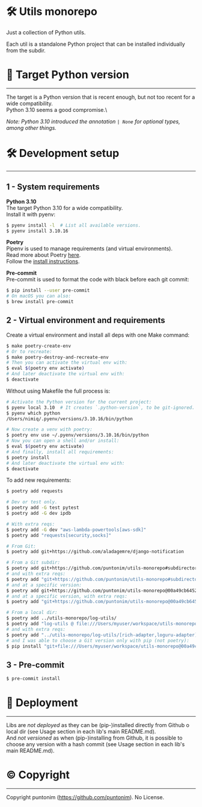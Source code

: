 **🛠️ Utils monorepo**
=====================

Just a collection of Python utils.

Each util is a standalone Python project that can be installed individually 
 from the subdir.


🎯 Target Python version
========================

---

The target is a Python version that is recent enough, but not too recent for a wide
 compatibility.\
Python 3.10 seems a good compromise.\

*Note: Python 3.10 introduced the annotation `| None` for optional types, among other things.*


🛠️ Development setup
====================

---

1 - System requirements
----------------------

**Python 3.10**\
The target Python 3.10 for a wide compatibility.\
Install it with pyenv:
```sh
$ pyenv install -l  # List all available versions.
$ pyenv install 3.10.16
```

**Poetry**\
Pipenv is used to manage requirements (and virtual environments).\
Read more about Poetry [here](https://python-poetry.org/). \
Follow the [install instructions](https://python-poetry.org/docs/#osx--linux--bashonwindows-install-instructions).

**Pre-commit**\
Pre-commit is used to format the code with black before each git commit:
```sh
$ pip install --user pre-commit
# On macOS you can also:
$ brew install pre-commit
```

2 - Virtual environment and requirements
----------------------------------------

Create a virtual environment and install all deps with one Make command:
```sh
$ make poetry-create-env
# Or to recreate:
$ make poetry-destroy-and-recreate-env
# Then you can activate the virtual env with:
$ eval $(poetry env activate)
# And later deactivate the virtual env with:
$ deactivate
```

Without using Makefile the full process is:
```sh
# Activate the Python version for the current project:
$ pyenv local 3.10  # It creates `.python-version`, to be git-ignored.
$ pyenv which python
/Users/nimiq/.pyenv/versions/3.10.16/bin/python

# Now create a venv with poetry:
$ poetry env use ~/.pyenv/versions/3.10.16/bin/python
# Now you can open a shell and/or install:
$ eval $(poetry env activate)
# And finally, install all requirements:
$ poetry install
# And later deactivate the virtual env with:
$ deactivate
```

To add new requirements:
```sh
$ poetry add requests

# Dev or test only.
$ poetry add -G test pytest
$ poetry add -G dev ipdb

# With extra reqs:
$ poetry add -G dev "aws-lambda-powertools[aws-sdk]"
$ poetry add "requests[security,socks]"

# From Git:
$ poetry add git+https://github.com/aladagemre/django-notification

# From a Git subdir:
$ poetry add git+https://github.com/puntonim/utils-monorepo#subdirectory=log-utils
# and with extra reqs:
$ poetry add "git+https://github.com/puntonim/utils-monorepo#subdirectory=log-utils[rich-adapter,loguru-adapter]"
# and at a specific version:
$ poetry add git+https://github.com/puntonim/utils-monorepo@00a49cb64524df19bf55ab5c7c1aaf4c09e92360#subdirectory=log-utils
# and at a specific version, with extra reqs:
$ poetry add "git+https://github.com/puntonim/utils-monorepo@00a49cb64524df19bf55ab5c7c1aaf4c09e92360#subdirectory=log-utils[rich-adapter,loguru-adapter]"

# From a local dir:
$ poetry add ../utils-monorepo/log-utils/
$ poetry add "log-utils @ file:///Users/myuser/workspace/utils-monorepo/log-utils/"
# and with extra reqs:
$ poetry add "../utils-monorepo/log-utils/[rich-adapter,loguru-adapter]"
# and I was able to choose a Git version only with pip (not poetry):
$ pip install "git+file:///Users/myuser/workspace/utils-monorepo@00a49cb64524df19bf55ab5c7c1aaf4c09e92360#subdirectory=log-utils" 
```

3 - Pre-commit
--------------

```sh
$ pre-commit install
```


🚀 Deployment
=============

---

Libs are *not deployed* as they can be (pip-)installed directly from Github o local dir 
 (see Usage section in each lib's main README.md).\
And *not versioned* as when (pip-)installing from Github, it is possible to choose
 any version with a hash commit (see Usage section in each lib's main README.md).


©️ Copyright
============

---

Copyright puntonim (https://github.com/puntonim). No License.

